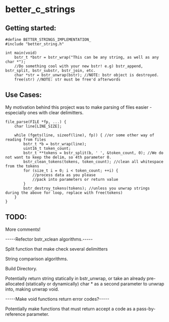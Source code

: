 # better_c_strings
## Getting started:
```
#define BETTER_STRINGS_IMPLEMENTATION_
#include "better_string.h"

int main(void)
    bstr_t *bstr = bstr_wrap("This can be any string, as well as any char *");
    //Do something cool with your new bstr! e.g) bstr_append, bstr_split, bstr_substr, bstr_join, etc.
    char *str = bstr_unwrap(bstr); //NOTE: bstr object is destroyed.
    free(str) //NOTE: str must be free'd afterwords
```

## Use Cases:
My motivation behind this project was to make parsing of files easier - especially ones with clear delimitters.

```
file_parse(FILE *fp, ...) {
    char line[LINE_SIZE];

    while (fgets(line, sizeof(line), fp)) { //or some other way of reading from files
        bstr_t *b = bstr_wrap(line);
        uint16_t token_count;
        bstr_t **tokens = bstr_split(b, ' ', &token_count, 0); //We do not want to keep the delim, so 4th parameter 0.
        bstr_clean_tokens(tokens, token_count); //clean all whitespace from the tokens
        for (size_t i = 0; i < token_count; ++i) {
            //process data as you please
            //pack into parameters or return value
        }
        bstr_destroy_tokens(tokens); //unless you unwrap strings during the above for loop, replace with free(tokens)
    }
}
```

## TODO:
More comments!

-----Refector bstr_xclean algorithms.-----

Split function that make check several delimitters

String comparison algorithms.

Build Directory.

Potentially return string statically in bstr_unwrap, or take an already pre-allocated (statically or dynamically) char * as a second parameter to unwrap into, making unwrap void.

-----Make void functions return error codes?-----

Potentially make functions that must return accept a code as a pass-by-reference parameter.
